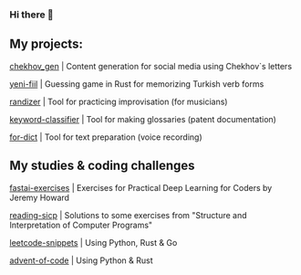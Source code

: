 ### Hi there 👋
<!--
**grt-pretender/grt-pretender** is a ✨ _special_ ✨ repository because its `README.md` (this file) appears on your GitHub profile.

Here are some ideas to get you started:

- 🔭 I’m currently working on ...
- 🌱 I’m currently learning ...
- 👯 I’m looking to collaborate on ...
- 🤔 I’m looking for help with ...
- 💬 Ask me about ...
- 📫 How to reach me: ...
- 😄 Pronouns: ...
- ⚡ Fun fact: ...
-->
## My projects:

[chekhov_gen](https://github.com/grt-pretender/chekhov_gen/) | Content generation for social media using Chekhov`s letters

[yeni-fiil](https://github.com/grt-pretender/yeni-fiil/) | Guessing game in Rust for memorizing Turkish verb forms

[randizer](https://github.com/grt-pretender/randizer/) | Tool for practicing improvisation (for musicians)

[keyword-classifier](https://github.com/grt-pretender/keyword-classifier/) | Tool for making glossaries (patent documentation)

[for-dict](https://github.com/grt-pretender/for-dict/) | Tool for text preparation (voice recording)

<!--
[yeni-hitit](https://github.com/grt-pretender/yeni-hitit/) | Studying Turkish: my Anki cards, notes and related scripts
-->




## My studies & coding challenges

[fastai-exercises](https://github.com/grt-pretender/fastai-exercises/) | Exercises for Practical Deep Learning for Coders by Jeremy Howard

[reading-sicp](https://github.com/grt-pretender/reading-sicp/) | Solutions to some exercises from "Structure and Interpretation of Computer Programs"

[leetcode-snippets](https://github.com/grt-pretender/leetcode-snippets/) | Using Python, Rust & Go

[advent-of-code](https://github.com/grt-pretender/advent-of-code/) | Using Python & Rust
<!--
[genuary-2021](https://github.com/grt-pretender/genuary-2021/) | Entries for generative art challenge
-->
